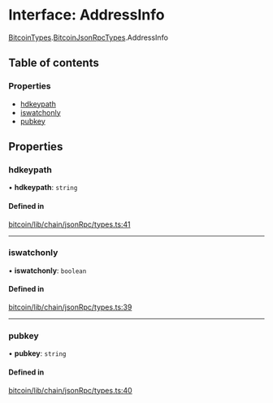 # Interface: AddressInfo

[BitcoinTypes](../wiki/@liquality.bitcoin.BitcoinTypes).[BitcoinJsonRpcTypes](../wiki/@liquality.bitcoin.BitcoinTypes.BitcoinJsonRpcTypes).AddressInfo

## Table of contents

### Properties

- [hdkeypath](../wiki/@liquality.bitcoin.BitcoinTypes.BitcoinJsonRpcTypes.AddressInfo#hdkeypath)
- [iswatchonly](../wiki/@liquality.bitcoin.BitcoinTypes.BitcoinJsonRpcTypes.AddressInfo#iswatchonly)
- [pubkey](../wiki/@liquality.bitcoin.BitcoinTypes.BitcoinJsonRpcTypes.AddressInfo#pubkey)

## Properties

### hdkeypath

• **hdkeypath**: `string`

#### Defined in

[bitcoin/lib/chain/jsonRpc/types.ts:41](https://github.com/liquality/chainabstractionlayer/blob/9cc13847/packages/bitcoin/lib/chain/jsonRpc/types.ts#L41)

___

### iswatchonly

• **iswatchonly**: `boolean`

#### Defined in

[bitcoin/lib/chain/jsonRpc/types.ts:39](https://github.com/liquality/chainabstractionlayer/blob/9cc13847/packages/bitcoin/lib/chain/jsonRpc/types.ts#L39)

___

### pubkey

• **pubkey**: `string`

#### Defined in

[bitcoin/lib/chain/jsonRpc/types.ts:40](https://github.com/liquality/chainabstractionlayer/blob/9cc13847/packages/bitcoin/lib/chain/jsonRpc/types.ts#L40)
